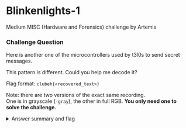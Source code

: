 # Blinkenlights-1

Medium MISC (Hardware and Forensics) challenge by Artemis

### Challenge Question

Here is another one of the microcontrollers used by t3l0s to send secret messages.

This pattern is different. Could you help me decode it?

Flag format: `clubeh{<recovered_text>}`

Note: there are two versions of the exact same recording.  
One is in grayscale (`-gray`), the other in full RGB. 
**You only need one to solve the challenge.**

<details> 
  <summary>Answer summary and flag</summary>
  
  Steps:
  
  This challenge displays a hidden message in morse code.<br>
  Both lights on is a "-" and one light on is a ".".<br>
  
  I created a solve script for color version this challenge. It is located in this folder and called Blinkenlights-1-solve.py
  
  Flag: clubeh{n3wtr1ck5325196} or clubeh{N3WTR1CK5325196}
  
</details>

